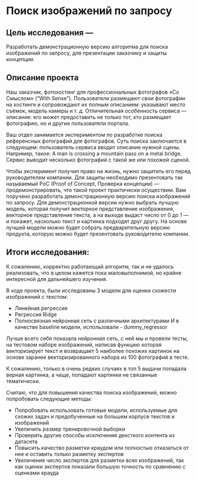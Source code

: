# Поиск изображений по запросу


## Цель исследования — 
Разработать демонстрационную версию алгоритма для поиска изображений по запросу, для презентации заказчику и защиты концепции.

## Описание проекта
Наш заказчик, фотохостинг для профессиональных фотографов «Со Смыслом» (“With Sense”). 
Пользователи размещают свои фотографии на хостинге и сопровождают их полным описанием: указывают место съёмок, модель камеры и т. д. Отличительная особенность сервиса — описание: его может предоставить не только тот, кто размещает фотографию, но и другие пользователи портала.

Ваш отдел занимается экспериментом по разработке поиска референсных фотографий для фотографов. Суть поиска заключается в следующем: пользователь сервиса вводит описание нужной сцены. Например, такое:
A man is crossing a mountain pass on a metal bridge.
Сервис выводит несколько фотографий с такой же или похожей сценой.

Чтобы эксперимент получил право на жизнь, нужно защитить его перед руководителем компании. Для защиты необходимо презентовать так называемый PoC (Proof of Concept, Проверка концепции) — продемонстрировать, что такой проект практически осуществим. Вам поручено разработать демонстрационную версию поиска изображений по запросу.
Для демонстрационной версии нужно выбрать лучшую  модель, которая получит векторное представление изображения, векторное представление текста, а на выходе выдаст число от 0 до 1 — и покажет, насколько текст и картинка подходят друг другу. 
На основе лучшей модели можно будет собрать предварительную версию продукта, которую можно будет презентовать руководителю компании.

## Итоги исследования:

К сожалению, корректно работающий алгоритм, так и не удалось реализовать, что в целом кажется пока маловыполнимой, но крайне интересной для дальнейшего изучения.

В ходе проекта, были исследованы 3 модели для оценки схожести изображений с текстом:
- Линейная регрессия
- Регрессия Ridge
- Полносвязная нейронная сеть с различными архитектурами
И в качестве baseline модели, использовали - dummy_regressor

Лучше всего себя показала нейронная сеть, с ней мы и провели тесты, на тестовом наборе изображений, написав функцию которая векторизирует текст и возвращает 5 наиболее похожих картинок на основе заранее векторизированного набора из 100 фотографий в тесте.

К сожалению, только в очень редких случаях в топ 5 выдачи попадала верная картинка, а чаще, попадают картинки не связанные тематически.

Считаю, что для повышения качества поиска изображений, можно попробовать следующие методы:
- Попробовать использовать готовые модели, используемые для схожих задач и предобученные на большем корпусе текстов и изображений
- Увеличить размер тренировочной выборки
- Проверить другие способы исключения дексткого контента из датасета
- Повысить качество разметки краудом или полностью отказаться от нее и оставить только разметку экспертов
- Увеличения число экспертов для разметки всех изображений, так как оценки экспертов показали большую точность по сравнению с оценками крауда

